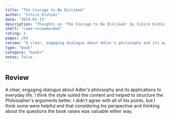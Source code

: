 ```yaml
---
title: "The Courage to Be Disliked"
author: "Ichiro Kishimi"
date: "2019-01-13"
description: "Thoughts on 'The Courage to Be Disliked' by Ichiro Kishimi."
shelf: "came-recommended"
rating: 4
pages: 288
review: "A clear, engaging dialogue about Adler's philosophy and its applications to everyday life. I think the style suited the content and helped to structure the Philosopher's arguments better. I didn't agree with all of his points, but I think some were helpful and that considering his perspective and thinking about the questions the book raises was valuable either way."
type: "book"
category: "books"
notes: false
---
```


## Review

A clear, engaging dialogue about Adler's philosophy and its applications to everyday life. I think the style suited the content and helped to structure the Philosopher's arguments better. I didn't agree with all of his points, but I think some were helpful and that considering his perspective and thinking about the questions the book raises was valuable either way.
